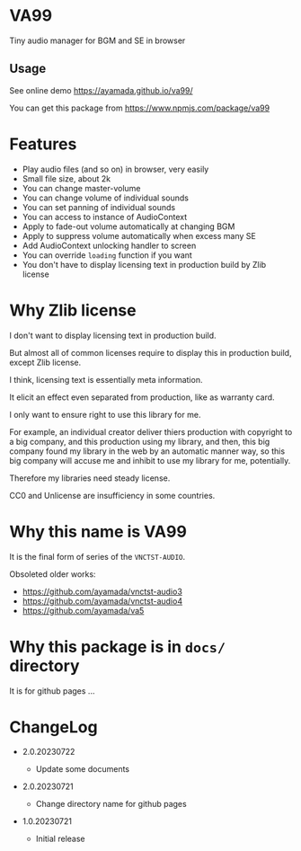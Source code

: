 # VA99

Tiny audio manager for BGM and SE in browser


## Usage

See online demo https://ayamada.github.io/va99/

You can get this package from https://www.npmjs.com/package/va99


# Features

- Play audio files (and so on) in browser, very easily
- Small file size, about 2k
- You can change master-volume
- You can change volume of individual sounds
- You can set panning of individual sounds
- You can access to instance of AudioContext
- Apply to fade-out volume automatically at changing BGM
- Apply to suppress volume automatically when excess many SE
- Add AudioContext unlocking handler to screen
- You can override `loading` function if you want
- You don't have to display licensing text in production build by Zlib license


# Why Zlib license

I don't want to display licensing text in production build.

But almost all of common licenses require to display this in production build,
except Zlib license.

I think, licensing text is essentially meta information.

It elicit an effect even separated from production, like as warranty card.



I only want to ensure right to use this library for me.

For example,
an individual creator deliver thiers production with copyright to a big company,
and this production using my library, and then,
this big company found my library in the web by an automatic manner way,
so this big company will accuse me and inhibit to use my library for me,
potentially.

Therefore my libraries need steady license.

CC0 and Unlicense are insufficiency in some countries.


# Why this name is VA99

It is the final form of series of the `VNCTST-AUDIO`.

Obsoleted older works:

- https://github.com/ayamada/vnctst-audio3
- https://github.com/ayamada/vnctst-audio4
- https://github.com/ayamada/va5


# Why this package is in `docs/` directory

It is for github pages ...


# ChangeLog

- 2.0.20230722
    - Update some documents

- 2.0.20230721
    - Change directory name for github pages

- 1.0.20230721
    - Initial release

